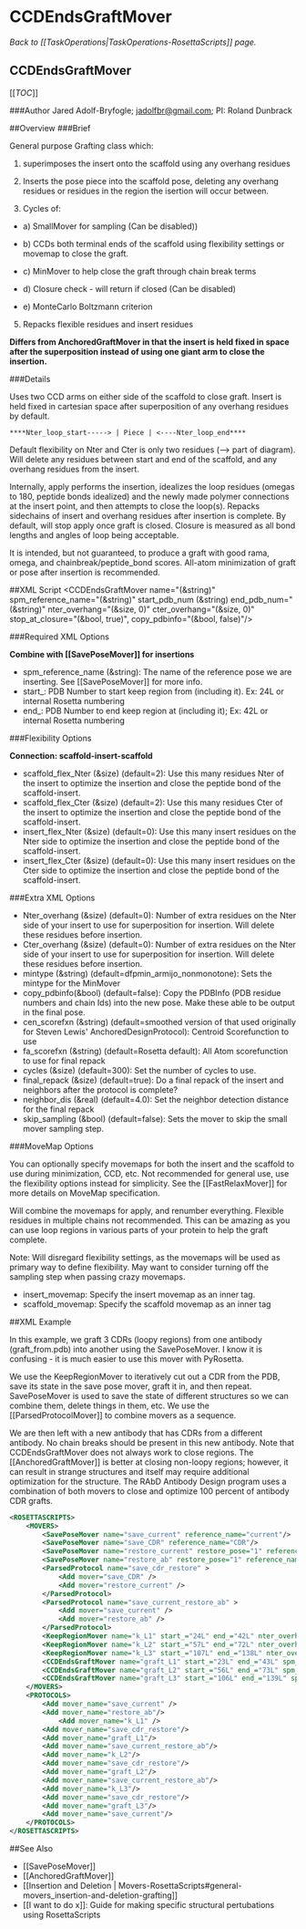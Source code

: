 # CCDEndsGraftMover
*Back to [[TaskOperations|TaskOperations-RosettaScripts]] page.*
## CCDEndsGraftMover

[[_TOC_]]

###Author
Jared Adolf-Bryfogle; jadolfbr@gmail.com; 
PI: Roland Dunbrack

##Overview
###Brief 

General purpose Grafting class which:

1) superimposes the insert onto the scaffold using any overhang residues

2) Inserts the pose piece into the scaffold pose, deleting any overhang residues or residues in the region the isertion will occur between.

3) Cycles of:

  - a) SmallMover for sampling (Can be disabled))

  - b) CCDs both terminal ends of the scaffold using flexibility settings or movemap to close the graft.  

  - c) MinMover to help close the graft through chain break terms

  - d) Closure check - will return if closed (Can be disabled)

  - e) MonteCarlo Boltzmann criterion

5) Repacks flexible residues and insert residues

**Differs from AnchoredGraftMover in that the insert is held fixed in space after the superposition instead of using one giant arm to close the insertion.**


###Details 

Uses two CCD arms on either side of the scaffold to close graft.  Insert is held fixed in cartesian space after superposition of any overhang residues by default.

```
****Nter_loop_start-----> | Piece | <----Nter_loop_end****
```

Default flexibility on Nter and Cter is only two residues (--> part of diagram).  Will delete any residues between start and end of the scaffold, and any overhang residues from the insert.


Internally, apply performs the insertion, idealizes the loop residues (omegas to 180, peptide bonds idealized) and the newly made polymer connections at the insert point, and then attempts to close the loop(s). Repacks sidechains of insert and overhang residues after insertion is complete. By default, will stop apply once graft is closed.  Closure is measured as all bond lengths and angles of loop being acceptable.

It is intended, but not guaranteed, to produce a graft with good rama, omega, and chainbreak/peptide_bond scores. All-atom minimization of graft or pose after insertion is recommended.

##XML Script
     <CCDEndsGraftMover name="(&string)" spm_reference_name="(&string)" start_pdb_num (&string) end_pdb_num="(&string)" nter_overhang="(&size, 0)" cter_overhang="(&size, 0)" stop_at_closure="(&bool, true)", copy_pdbinfo="(&bool, false)"/>

###Required XML Options 

**Combine with [[SavePoseMover]] for insertions**

-   spm_reference_name (&string): The name of the reference pose we are inserting.  See [[SavePoseMover]] for more info.
-   start_: PDB Number to start keep region from (including it). Ex: 24L or internal Rosetta numbering
-   end_: PDB Number to end keep region at (including it); Ex: 42L or internal Rosetta numbering

###Flexibility Options

**Connection: scaffold-insert-scaffold**

-   scaffold_flex_Nter (&size) (default=2):  Use this many residues Nter of the insert to optimize the insertion and close the peptide bond of the scaffold-insert. 
-   scaffold_flex_Cter (&size) (default=2):  Use this many residues Cter of the insert to optimize the insertion and close the peptide bond of the scaffold-insert. 
-   insert_flex_Nter (&size) (default=0): Use this many insert residues on the Nter side to optimize the insertion and close the peptide bond of the scaffold-insert. 
-   insert_flex_Cter (&size) (default=0): Use this many insert residues on the Cter side to optimize the insertion and close the peptide bond of the scaffold-insert. 


###Extra XML Options
-   Nter_overhang (&size) (default=0): Number of extra residues on the Nter side of your insert to use for superposition for insertion.  Will delete these residues before insertion.
-   Cter_overhang (&size) (default=0): Number of extra residues on the Nter side of your insert to use for superposition for insertion.  Will delete these residues before insertion.
-   mintype (&string) (default=dfpmin_armijo_nonmonotone): Sets the mintype for the MinMover
-   copy_pdbinfo(&bool) (default=false): Copy the PDBInfo (PDB residue numbers and chain Ids) into the new pose.  Make these able to be output in the final pose. 
-   cen_scorefxn (&string) (default=smoothed version of that used originally for Steven Lewis' AnchoredDesignProtocol): Centroid Scorefunction to use
-   fa_scorefxn (&string) (default=Rosetta default): All Atom scorefunction to use for final repack
-   cycles (&size) (default=300): Set the number of cycles to use.
-   final_repack (&size) (default=true): Do a final repack of the insert and neighbors after the protocol is complete?
-   neighbor_dis (&real) (default=4.0): Set the neighbor detection distance for the final repack
-   skip_sampling (&bool) (default=false): Sets the mover to skip the small mover sampling step.


###MoveMap Options

You can optionally specify movemaps for both the insert and the scaffold to use during minimization, CCD, etc.  Not recommended for general use, use the flexibility options instead for simplicity. See the [[FastRelaxMover]] for more details on MoveMap specification. 

Will combine the movemaps for apply, and renumber everything. Flexible residues in multiple chains not recommended. This can be amazing as you can use loop regions in various parts of your protein to help the graft complete.

Note: Will disregard flexibility settings, as the movemaps will be used as primary way to define flexibility. May want to consider turning off the sampling step when passing crazy movemaps.


-   insert_movemap: Specify the insert movemap as an inner tag.
-   scaffold_movemap: Specify the scaffold movemap as an inner tag


##XML Example

In this example, we graft 3 CDRs (loopy regions) from one antibody (graft_from.pdb) into another using the SavePoseMover.  I know it is confusing - it is much easier to use this mover with PyRosetta. 

We use the KeepRegionMover to iteratively cut out a CDR from the PDB, save its state in the save pose mover, graft it in, and then repeat.  SavePoseMover is used to save the state of different structures so we can combine them, delete things in them, etc.  We use the [[ParsedProtocolMover]] to combine movers as a sequence. 

We are then left with a new antibody that has CDRs from a different antibody.  No chain breaks should be present in this new antibody.  Note that CCDEndsGraftMover does not always work to close regions.  The [[AnchoredGraftMover]] is better at closing non-loopy regions; however, it can result in strange structures and itself may require additional optimization for the structure.  The RAbD Antibody Design program uses a combination of both movers to close and optimize 100 percent of antibody CDR grafts. 


```xml
<ROSETTASCRIPTS>
	<MOVERS>
		<SavePoseMover name="save_current" reference_name="current"/>
		<SavePoseMover name="save_CDR" reference_name="CDR"/>
		<SavePoseMover name="restore_current" restore_pose="1" reference_name="current"/>
		<SavePoseMover name="restore_ab" restore_pose="1" reference_name="ab" pdb_file="graft_from.pdb"/>
		<ParsedProtocol name="save_cdr_restore" >
			<Add mover="save_CDR" />
			<Add mover="restore_current" />
		</ParsedProtocol>
		<ParsedProtocol name="save_current_restore_ab" >
			<Add mover="save_current" />
			<Add mover="restore_ab" />
		</ParsedProtocol>
		<KeepRegionMover name="k_L1" start_="24L" end_="42L" nter_overhang="2" cter_overhang="2"/>
		<KeepRegionMover name="k_L2" start_="57L" end_="72L" nter_overhang="2" cter_overhang="2"/>
		<KeepRegionMover name="k_L3" start_="107L" end_="138L" nter_overhang="2" cter_overhang="2"/>
		<CCDEndsGraftMover name="graft_L1" start_="23L" end_="43L" spm_reference_name="CDR" copy_pdbinfo="1"/>
		<CCDEndsGraftMover name="graft_L2" start_="56L" end_="73L" spm_reference_name="CDR" copy_pdbinfo="1"/>
		<CCDEndsGraftMover name="graft_L3" start_="106L" end_="139L" spm_reference_name="CDR" copy_pdbinfo="1"/>
	</MOVERS>
	<PROTOCOLS>
		<Add mover_name="save_current" />
		<Add mover_name="restore_ab"/>
    		<Add mover_name="k_L1" />
		<Add mover_name="save_cdr_restore"/>
		<Add mover_name="graft_L1"/>
		<Add mover_name="save_current_restore_ab"/>
		<Add mover_name="k_L2"/>
		<Add mover_name="save_cdr_restore"/>
		<Add mover_name="graft_L2"/>
		<Add mover_name="save_current_restore_ab"/>
		<Add mover_name="k_L3"/>
		<Add mover_name="save_cdr_restore"/>
		<Add mover_name="graft_L3"/>
		<Add mover_name="save_current"/>
	</PROTOCOLS>
</ROSETTASCRIPTS>
```


##See Also

* [[SavePoseMover]]
* [[AnchoredGraftMover]]
* [[Insertion and Deletion | Movers-RosettaScripts#general-movers_insertion-and-deletion-grafting]]
* [[I want to do x]]: Guide for making specific structural pertubations using RosettaScripts
